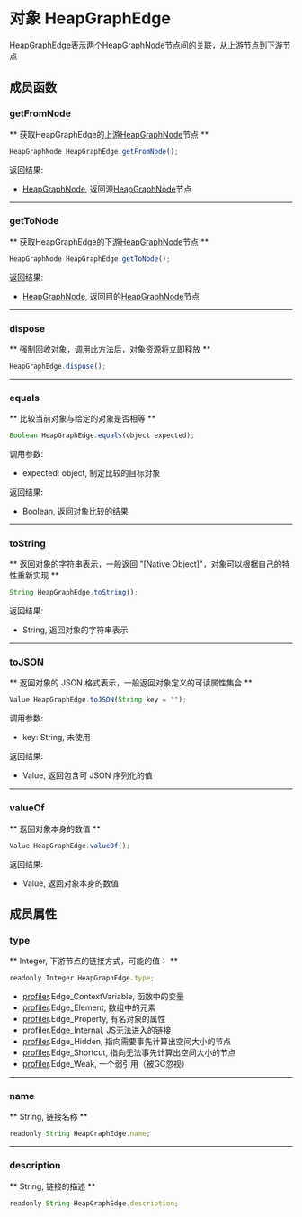 # 对象 HeapGraphEdge
HeapGraphEdge表示两个[HeapGraphNode](HeapGraphNode.md)节点间的关联，从上游节点到下游节点

## 成员函数
        
### getFromNode
** 获取HeapGraphEdge的上游[HeapGraphNode](HeapGraphNode.md)节点 **
```JavaScript
HeapGraphNode HeapGraphEdge.getFromNode();
```

返回结果:
* [HeapGraphNode](HeapGraphNode.md), 返回源[HeapGraphNode](HeapGraphNode.md)节点

--------------------------
### getToNode
** 获取HeapGraphEdge的下游[HeapGraphNode](HeapGraphNode.md)节点 **
```JavaScript
HeapGraphNode HeapGraphEdge.getToNode();
```

返回结果:
* [HeapGraphNode](HeapGraphNode.md), 返回目的[HeapGraphNode](HeapGraphNode.md)节点

--------------------------
### dispose
** 强制回收对象，调用此方法后，对象资源将立即释放 **
```JavaScript
HeapGraphEdge.dispose();
```

--------------------------
### equals
** 比较当前对象与给定的对象是否相等 **
```JavaScript
Boolean HeapGraphEdge.equals(object expected);
```

调用参数:
* expected: object, 制定比较的目标对象

返回结果:
* Boolean, 返回对象比较的结果

--------------------------
### toString
** 返回对象的字符串表示，一般返回 "[Native Object]"，对象可以根据自己的特性重新实现 **
```JavaScript
String HeapGraphEdge.toString();
```

返回结果:
* String, 返回对象的字符串表示

--------------------------
### toJSON
** 返回对象的 JSON 格式表示，一般返回对象定义的可读属性集合 **
```JavaScript
Value HeapGraphEdge.toJSON(String key = "");
```

调用参数:
* key: String, 未使用

返回结果:
* Value, 返回包含可 JSON 序列化的值

--------------------------
### valueOf
** 返回对象本身的数值 **
```JavaScript
Value HeapGraphEdge.valueOf();
```

返回结果:
* Value, 返回对象本身的数值

## 成员属性
        
### type
** Integer, 下游节点的链接方式，可能的值： **
```JavaScript
readonly Integer HeapGraphEdge.type;
```

- [profiler](../../module/ifs/profiler.md).Edge_ContextVariable,  函数中的变量
- [profiler](../../module/ifs/profiler.md).Edge_Element,          数组中的元素
- [profiler](../../module/ifs/profiler.md).Edge_Property,         有名对象的属性
- [profiler](../../module/ifs/profiler.md).Edge_Internal,         JS无法进入的链接
- [profiler](../../module/ifs/profiler.md).Edge_Hidden,           指向需要事先计算出空间大小的节点
- [profiler](../../module/ifs/profiler.md).Edge_Shortcut,         指向无法事先计算出空间大小的节点
- [profiler](../../module/ifs/profiler.md).Edge_Weak,             一个弱引用（被GC忽视）

--------------------------
### name
** String, 链接名称 **
```JavaScript
readonly String HeapGraphEdge.name;
```

--------------------------
### description
** String, 链接的描述 **
```JavaScript
readonly String HeapGraphEdge.description;
```

